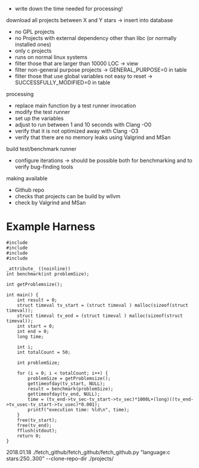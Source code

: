 * write down the time needed for processing!

download all projects between X and Y stars -> insert into database
* no GPL projects
* no Projects with external dependency other than libc (or normally installed ones)
* only c projects
* runs on normal linux systems
* filter those that are larger than 10000 LOC -> view
* filter non-general purpose projects -> GENERAL_PURPOSE=0 in table
* filter those that use global variables not easy to reset -> SUCCESSFULLY_MODIFIED=0 in table

processing
* replace main function by a test runner invocation
* modify the test runner
* set up the variables
* adjust to run between 1 and 10 seconds with Clang -O0
* verify that it is not optimized away with Clang -O3
* verify that there are no memory leaks using Valgrind and MSan

build test/benchmark runner
* configure iterations -> should be possible both for benchmarking and to verify bug-finding tools

making available
* Github repo
* checks that projects can be build by wllvm
* check by Valgrind and MSan

# Example Harness 

```
#include 
#include 
#include 
#include 

_attribute_ ((noinline))
int benchmark(int problemSize);

int getProblemsize();

int main() {
	int result = 0;
	struct timeval tv_start = (struct timeval ) malloc(sizeof(struct timeval));
	struct timeval tv_end = (struct timeval ) malloc(sizeof(struct timeval));
	int start = 0;
	int end = 0;
	long time;
	
	int i;
	int totalCount = 50;

	int problemSize;
	
	for (i = 0; i < totalCount; i++) {
		problemSize = getProblemsize();
		gettimeofday(tv_start, NULL);
		result = benchmark(problemSize);
		gettimeofday(tv_end, NULL);
		time = (tv_end->tv_sec-tv_start->tv_sec)*1000L+(long)((tv_end->tv_usec-tv_start->tv_usec)*0.001);
		printf("execution time: %ld\n", time);
	}
	free(tv_start);
	free(tv_end);
	fflush(stdout);
	return 0;
}
```

2018.01.18
./fetch_github/fetch_github/fetch_github.py "language:c stars:250..300" --clone-repo-dir ./projects/
